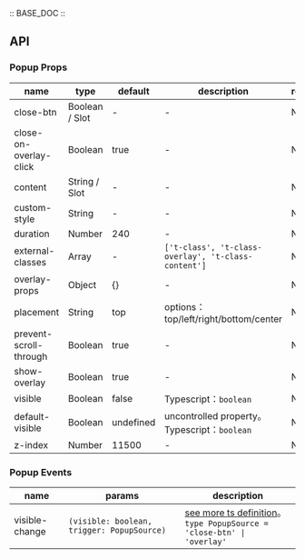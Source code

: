 :: BASE_DOC ::

## API
### Popup Props

name | type | default | description | required
-- | -- | -- | -- | --
close-btn | Boolean / Slot | - | \- | N
close-on-overlay-click | Boolean | true | \- | N
content | String / Slot | - | \- | N
custom-style | String | - | \- | N
duration | Number | 240 | \- | N
external-classes | Array | - | `['t-class', 't-class-overlay', 't-class-content']` | N
overlay-props | Object | {} | \- | N
placement | String | top | options：top/left/right/bottom/center | N
prevent-scroll-through | Boolean | true | \- | N
show-overlay | Boolean | true | \- | N
visible | Boolean | false | Typescript：`boolean` | N
default-visible | Boolean | undefined | uncontrolled property。Typescript：`boolean` | N
z-index | Number | 11500 | \- | N

### Popup Events

name | params | description
-- | -- | --
visible-change | `(visible: boolean, trigger: PopupSource) ` | [see more ts definition](https://github.com/Tencent/tdesign-miniprogram/tree/develop/src/popup/type.ts)。<br/>`type PopupSource = 'close-btn' \| 'overlay'`<br/>
